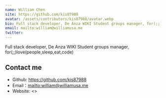 ```yaml
---
name: William Chen
site: https://github.com/kis87988
avatar: /assets/contributors/kis87988/avatar.webp
bio: Full stack developer, De Anza WIKI Student groups manager, for(;;)love(people,sleep,eat,code)
email: mailto:william@williamusa.me
twitter:
---
```


Full stack developer, De Anza WIKI Student groups manager, for(;;)love(people,sleep,eat,code)

## Contact me

- Github: <https://github.com/kis87988>
- Email：<mailto:william@williamusa.me>
- Website: <>
